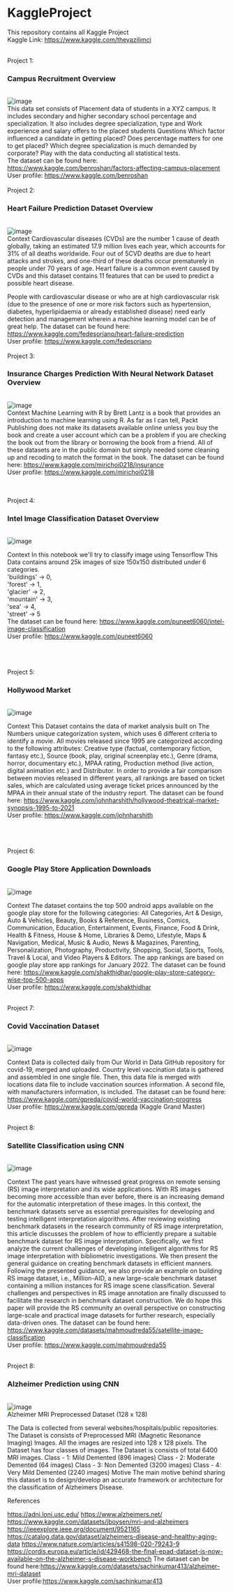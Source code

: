 # KaggleProject
This repository contains all Kaggle Project <br>
Kaggle Link: https://www.kaggle.com/theyazilimci
<br> <br>

Project 1:<h3> Campus Recruitment Overview</h3> <br>
![image](https://www.plum.io/hubfs/Future%20of%20Campus%20Recruitment@2x-1.png) <br>
This data set consists of Placement data of students in a XYZ campus. It includes secondary and higher secondary school percentage and specialization. It also includes degree specialization, type and Work experience and salary offers to the placed students
Questions
Which factor influenced a candidate in getting placed?
Does percentage matters for one to get placed?
Which degree specialization is much demanded by corporate?
Play with the data conducting all statistical tests. <br>
The dataset can be found here: https://www.kaggle.com/benroshan/factors-affecting-campus-placement <br>
User profile: https://www.kaggle.com/benroshan
<br> <br> 
Project 2: <h3> Heart Failure Prediction Dataset Overview </h3> <br>
![image](https://www.froedtert.com/sites/default/files/styles/story_hero_xlarge/public/image/2021-07/what-is-heart-failure-concept.webp?itok=3r532RIL) <br>
Context
Cardiovascular diseases (CVDs) are the number 1 cause of death globally, taking an estimated 17.9 million lives each year, which accounts for 31% of all deaths worldwide. Four out of 5CVD deaths are due to heart attacks and strokes, and one-third of these deaths occur prematurely in people under 70 years of age. Heart failure is a common event caused by CVDs and this dataset contains 11 features that can be used to predict a possible heart disease.

People with cardiovascular disease or who are at high cardiovascular risk (due to the presence of one or more risk factors such as hypertension, diabetes, hyperlipidaemia or already established disease) need early detection and management wherein a machine learning model can be of great help.
The dataset can be found here: https://www.kaggle.com/fedesoriano/heart-failure-prediction <br>
User profile: https://www.kaggle.com/fedesoriano
<br> <br> 
Project 3: <h3> Insurance Charges Prediction With Neural Network Dataset Overview </h3> <br>
![image](https://www.klforexpats.com/site/assets/files/5505/sickness-allowance-insurance.svg) <br>
Context
Machine Learning with R by Brett Lantz is a book that provides an introduction to machine learning using R. As far as I can tell, Packt Publishing does not make its datasets available online unless you buy the book and create a user account which can be a problem if you are checking the book out from the library or borrowing the book from a friend. All of these datasets are in the public domain but simply needed some cleaning up and recoding to match the format in the book.
The dataset can be found here: https://www.kaggle.com/mirichoi0218/insurance <br>
User profile: https://www.kaggle.com/mirichoi0218

<br> <br> 
Project 4: <h3>Intel Image Classification Dataset Overview </h3> <br>
![image](https://gisgeography.com/wp-content/uploads/2014/07/image-classification-techniques-remote-sensing.jpg) <br>

Context
In this notebook we'll try to classify image using Tensorflow
This Data contains around 25k images of size 150x150 distributed under 6 categories. <br>
'buildings' -> 0, <br>
'forest' -> 1, <br>
'glacier' -> 2, <br>
'mountain' -> 3, <br>
'sea' -> 4, <br>
'street' -> 5  <br>
The dataset can be found here: https://www.kaggle.com/puneet6060/intel-image-classification <br>
User profile: https://www.kaggle.com/puneet6060
<br> <br> 




<br> <br> 
Project 5: <h3>Hollywood Market</h3> <br>
![image](https://image.shutterstock.com/image-vector/online-cinema-art-movie-watching-260nw-586719869.jpg) <br>

Context
This Dataset contains the data of market analysis built on The Numbers unique categorization system, which uses 6 different criteria to identify a movie. All movies released since 1995 are categorized according to the following attributes: Creative type (factual, contemporary fiction, fantasy etc.), Source (book, play, original screenplay etc.), Genre (drama, horror, documentary etc.), MPAA rating, Production method (live action, digital animation etc.) and Distributor. In order to provide a fair comparison between movies released in different years, all rankings are based on ticket sales, which are calculated using average ticket prices announced by the MPAA in their annual state of the industry report.
The dataset can be found here: https://www.kaggle.com/johnharshith/hollywood-theatrical-market-synopsis-1995-to-2021 <br>
User profile: https://www.kaggle.com/johnharshith
<br> <br> 


<br> <br> 
Project 6: <h3>Google Play Store Application Downloads </h3> <br>
![image](https://user-images.githubusercontent.com/91346020/152698367-b4cb0f10-a8d4-4860-9618-f165969c80e9.png) <br>

Context
The dataset contains the top 500 android apps available on the google play store for the following categories: All Categories, Art & Design, Auto & Vehicles, Beauty, Books & Reference, Business, Comics, Communication, Education, Entertainment, Events, Finance, Food & Drink, Health & Fitness, House & Home, Libraries & Demo, Lifestyle, Maps & Navigation, Medical, Music & Audio, News & Magazines, Parenting, Personalization, Photography, Productivity, Shopping, Social, Sports, Tools, Travel & Local, and Video Players & Editors.
The app rankings are based on google play store app rankings for January 2022.
The dataset can be found here: https://www.kaggle.com/shakthidhar/google-play-store-category-wise-top-500-apps <br>
User profile: https://www.kaggle.com/shakthidhar
<br> <br> 

Project 7: <h3>Covid Vaccination Dataset </h3> <br>
![image](https://www.interpol.int/var/interpol/storage/images/7/1/4/0/230417-1-eng-GB/Cyber_preview.jpg) <br>

Context
Data is collected daily from Our World in Data GitHub repository for covid-19, merged and uploaded. Country level vaccination data is gathered and assembled in one single file. Then, this data file is merged with locations data file to include vaccination sources information. A second file, with manufacturers information, is included.
The dataset can be found here: https://www.kaggle.com/gpreda/covid-world-vaccination-progress <br>
User profile: https://www.kaggle.com/gpreda (Kaggle Grand Master)
<br> <br> 


Project 8: <h3>Satellite Classification using CNN  </h3> <br>
![image](https://cap.img.pmdstatic.net/fit/https.3A.2F.2Fi.2Epmdstatic.2Enet.2Fcap.2F2021.2F07.2F31.2Ff962df85-bb35-4003-927f-8d590ff7d320.2Ejpeg/1200x630/background-color/ffffff/focus-point/93%2C552/quality/70/cr/wqkgUGl4YWJheSAvIENBUElUQUw%3D/lancement-reussi-pour-le-premier-satellite-flexible-europeen-1411002.jpg) <br>

Context
The past years have witnessed great progress on remote sensing (RS) image interpretation and its wide applications. With RS images becoming more accessible than ever before, there is an increasing demand for the automatic interpretation of these images. In this context, the benchmark datasets serve as essential prerequisites for developing and testing intelligent interpretation algorithms. After reviewing existing benchmark datasets in the research community of RS image interpretation, this article discusses the problem of how to efficiently prepare a suitable benchmark dataset for RS image interpretation. Specifically, we first analyze the current challenges of developing intelligent algorithms for RS image interpretation with bibliometric investigations. We then present the general guidance on creating benchmark datasets in efficient manners. Following the presented guidance, we also provide an example on building RS image dataset, i.e., Million-AID, a new large-scale benchmark dataset containing a million instances for RS image scene classification. Several challenges and perspectives in RS image annotation are finally discussed to facilitate the research in benchmark dataset construction. We do hope this paper will provide the RS community an overall perspective on constructing large-scale and practical image datasets for further research, especially data-driven ones.
The dataset can be found here: https://www.kaggle.com/datasets/mahmoudreda55/satellite-image-classification <br>
User profile: https://www.kaggle.com/mahmoudreda55 
<br> <br> 




Project 8: <h3>Alzheimer Prediction using CNN  </h3> <br>
![image](https://c4.wallpaperflare.com/wallpaper/353/981/279/brain-splitting-selective-coloring-musical-notes-wallpaper-preview.jpg) <br>
Alzheimer MRI Preprocessed Dataset (128 x 128)

The Data is collected from several websites/hospitals/public repositories.
The Dataset is consists of Preprocessed MRI (Magnetic Resonance Imaging) Images.
All the images are resized into 128 x 128 pixels.
The Dataset has four classes of images.
The Dataset is consists of total 6400 MRI images.
Class - 1: Mild Demented (896 images)
Class - 2: Moderate Demented (64 images)
Class - 3: Non Demented (3200 images)
Class - 4: Very Mild Demented (2240 images)
Motive
The main motive behind sharing this dataset is to design/develop an accurate framework or architecture for the classification of Alzheimers Disease.

References

https://adni.loni.usc.edu/
https://www.alzheimers.net/
https://www.kaggle.com/datasets/jboysen/mri-and-alzheimers
https://ieeexplore.ieee.org/document/9521165
https://catalog.data.gov/dataset/alzheimers-disease-and-healthy-aging-data
https://www.nature.com/articles/s41598-020-79243-9
https://cordis.europa.eu/article/id/429468-the-final-epad-dataset-is-now-available-on-the-alzheimer-s-disease-workbench
The dataset can be found here:https://www.kaggle.com/datasets/sachinkumar413/alzheimer-mri-dataset <br>
User profile:https://www.kaggle.com/sachinkumar413
<br> <br> 
